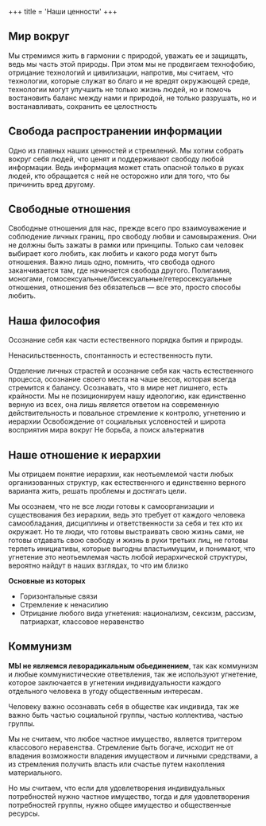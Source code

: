 +++
title = 'Наши ценности'
+++

## Мир вокруг
Мы стремимся жить в гармонии с природой, уважать ее и защищать, ведь мы часть этой природы.
При этом мы не продвигаем технофобию, отрицание технологий и цивилизации, напротив, мы считаем, что технологии, которые служат во благо и не вредят окружающей среде, технологии могут улучшить не только жизнь людей, но и помочь востановить баланс между нами и природой, не только разрушать, но и востанавливать, сохранить ее целостность

## Свобода распространении информации
Одно из главных наших ценностей и стремлений. Мы хотим собрать вокруг себя людей, что ценят и поддерживают свободу любой информации. Ведь информация может стать опасной только в руках людей, кто обращается с ней не осторожно или для того, что бы причинить вред другому.

## Свободные отношения
Свободные отношения для нас, прежде всего про взаимоуважение и соблюдение личных границ, про свободу любви и самовыражения. Они не должны быть зажаты в рамки или принципы. Только сам человек выбирает кого любить, как любить и какого рода могут быть отношения. Важно лишь одно, помнить, что свобода одного заканчивается там, где начинается свобода другого.
Полигамия, моногами, гомосексуальные/бисексуальные/гетеросексуальные отношения, отношения без обязательсв — все это, просто способы любить.

## Наша философия
Осознание себя как части естественного порядка бытия и природы.

Ненасильственность, спонтанность и естественность пути.

Отделение личных страстей и осознание себя как часть естественного процесса, осознание своего места на чаше весов, которая всегда стремится к балансу. Осознавать, что в мире нет лишнего, есть крайности.
Мы не позиционируем нашу идеологию, как единственно верную из всех, она лишь является ответом на современную действительность и повальное стремление к контролю, угнетению и иерархии
Освобождение от социальных условностей и широта восприятия мира вокруг
Не борьба, а поиск альтернатив

## Наше отношение к иерархии
Мы отрицаем понятие иерархии, как неотьемлемой части любых организованных структур, как естественного и единственно верного варианта жить, решать проблемы и достягать цели.

Мы осознаем, что не все люди готовы к самоорганизации и существования без иерархии, ведь это требует от каждого человека самообладания, дисциплины и ответственности за себя и тех кто их окружает.
Но те люди, что готовы выстраивать свою жизнь сами, не готовы отдавать свою свободу и жизнь в руки третьих лиц, не готовы терпеть инициативы, которые выгодны властьимущим, и понимают, что угнетение это неотьемлемая часть любой иерархической структуры, вероятно найдут в наших взглядах, то что им близко

**Основные из которых**
- Горизонтальные связи
- Стремление к ненасилию
- Отрицание любого вида угнетения: национализм, сексизм, рассизм, патриархат, классовое неравенство

## Коммунизм
**МЫ не являемся леворадикальным обьединением**, так как коммунизм и любые коммунистические ответвления, так же используют угнетение, которое заключается в угнетении индивидуальности каждого отдельного человека в угоду общественным интересам.

Человеку важно осознавать себя в обществе как индивида, так же важно быть частью социальной группы, частью коллектива, частью группы.

Мы не считаем, что любое частное имущество, является триггером классового неравенства. Стремление быть богаче, исходит не от владения возможности владения имуществом и личными средствами, а из стремления получить власть или счастье путем накопления материального.

Но мы считаем, что если для удовлетворения индивидуальных потребностей нужно частное имущество, тогда и для удовлетворения потребностей группы, нужно общее имущество и общественные ресурсы.
